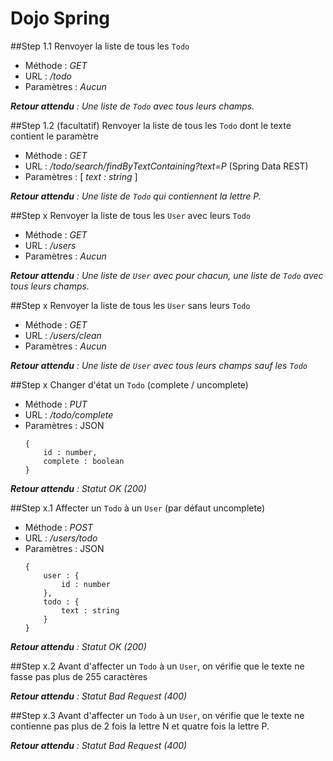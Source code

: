 # Dojo Spring


##Step 1.1
Renvoyer la liste de tous les `Todo`

* Méthode : _GET_
* URL : _/todo_
* Paramètres : _Aucun_

_**Retour attendu** : Une liste de `Todo` avec tous leurs champs._

##Step 1.2 (facultatif)
Renvoyer la liste de tous les `Todo` dont le texte contient le paramètre

* Méthode : _GET_
* URL : _/todo/search/findByTextContaining?text=P_ (Spring Data REST)
* Paramètres : [ _text : string_ ]

_**Retour attendu** : Une liste de `Todo` qui contiennent la lettre P._


##Step x
Renvoyer la liste de tous les `User` avec leurs `Todo`

* Méthode : _GET_
* URL : _/users_
* Paramètres : _Aucun_

_**Retour attendu** : Une liste de `User` avec pour chacun, une liste de `Todo` avec tous leurs champs._

##Step x
Renvoyer la liste de tous les `User` sans leurs `Todo`

* Méthode : _GET_
* URL : _/users/clean_
* Paramètres : _Aucun_

_**Retour attendu** : Une liste de `User` avec tous leurs champs sauf les `Todo`_

##Step x
Changer d'état un `Todo` (complete / uncomplete)

* Méthode : _PUT_
* URL : _/todo/complete_
* Paramètres : JSON
    ```
    {
        id : number,
        complete : boolean
    }
    ```
_**Retour attendu** : Statut OK (200)_

##Step x.1
Affecter un `Todo` à un `User` (par défaut uncomplete)

* Méthode : _POST_
* URL : _/users/todo_
* Paramètres : JSON
    ```
    {
        user : {
            id : number
        },
        todo : {
            text : string
        }
    }
    ```
_**Retour attendu** : Statut OK (200)_
    
##Step x.2
Avant d'affecter un `Todo` à un `User`, on vérifie que le texte ne fasse pas plus de 255 caractères

_**Retour attendu** : Statut Bad Request (400)_

##Step x.3
Avant d'affecter un `Todo` à un `User`, on vérifie que le texte ne contienne pas plus de 2 fois la lettre N et quatre fois la lettre P.

_**Retour attendu** : Statut Bad Request (400)_


